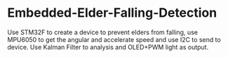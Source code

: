 # Embedded-Elder-Falling-Detection
Use STM32F to create a device to prevent elders from falling, use MPU6050 to get the angular and accelerate speed and use I2C to send to device. Use Kalman Filter to analysis and OLED+PWM light as output.
